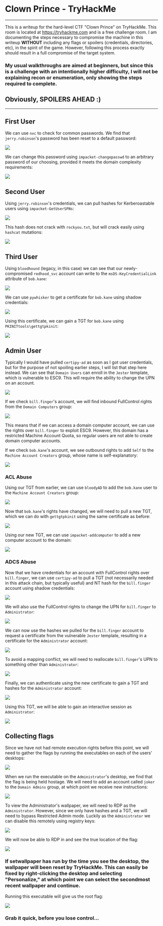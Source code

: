 # Clown Prince - TryHackMe

---

This is a writeup for the hard-level CTF "Clown Prince" on TryHackMe. This room is located at https://tryhackme.com and is a free challenge room. I am documenting the steps necessary to compromise the machine in this writeup **WITHOUT** including any flags or spoilers (credentials, directories, etc), in the spirit of the game. However, following this process exactly should result in a full compromise of the target system.

### My usual walkthroughs are aimed at beginners, but since this is a challenge with an intentionally higher difficulty, I will not be explaining recon or enumeration, only showing the steps required to complete.

## Obviously, SPOILERS AHEAD :)

---

## First User

We can use `nxc` to check for common passwords. We find that `jerry.robinson`'s password has been reset to a default password:

![](./screenshots/password_must_change.png)

We can change this password using `impacket-changepasswd` to an arbitrary password of our choosing, provided it meets the domain complexity requirements:

![](./screenshots/changepasswd.png)

## Second User

Using `jerry.robinson`'s credentials, we can pull hashes for Kerberoastable users using `impacket-GetUserSPNs`:

![](./screenshots/getuserspns.png)

This hash does not crack with `rockyou.txt`, but will crack easily using `hashcat` mutations:

![](./screenshots/hashcat.png)

## Third User

Using `bloodhound` (legacy, in this case) we can see that our newly-compromised `redhood_svc` account can write to the `msDS-KeyCredentialLink` attribute of `bob.kane`:

![](./screenshots/redhood_bloodhound.png)

We can use `pywhisker` to get a certificate for `bob.kane` using shadow credentials:

![](./screenshots/pywhisker.png)

Using this certificate, we can gain a TGT for `bob.kane` using `PKINITtools\gettgtpkinit`:

![](./screenshots/gettgtpkinit.png)

## Admin User

Typically I would have pulled `certipy-ad` as soon as I got user credentials, but for the purpose of not spoiling earlier steps, I will list that step here instead. We can see that `Domain Users` can enroll in the `Jester` template, which is vulnerable to ESC9. This will require the ability to change the UPN on an account.

![](./screenshots/certipy_find.png)

If we check `bill.finger`'s account, we will find inbound FullControl rights from the `Domain Computers` group:

![](./screenshots/bill_bloodhound.png)

This means that if we can access a domain computer account, we can use the rights over `bill.finger` to exploit ESC9. However, this domain has a restricted Machine Account Quota, so regular users are not able to create domain computer accounts.

If we check `bob.kane`'s account, we see outbound rights to add `Self` to the `Machine Account Creators` group, whose name is self-explanatory:

![](./screenshots/bob_bloodhound.png)

### ACL Abuse

Using our TGT from earlier, we can use `bloodyAD` to add the `bob.kane` user to the `Machine Account Creators` group:

![](./screenshots/bloodyad.png)

Now that `bob.kane`'s rights have changed, we will need to pull a new TGT, which we can do with `gettgtpkinit` using the same certificate as before:

![](./screenshots/gettgtpkinit2.png)

Using our new TGT, we can use `impacket-addcomputer` to add a new computer account to the domain:

![](./screenshots/addcomputer.png)

### ADCS Abuse

Now that we have credentials for an account with FullControl rights over `bill.finger`, we can use `certipy-ad` to pull a TGT (not necessarily needed in this attack chain, but typically useful) and NT hash for the `bill.finger` account using shadow credentials:

![](./screenshots/certipy_shadow.png)

We will also use the FullControl rights to change the UPN for `bill.finger` to `Administrator`:

![](./screenshots/certipy_update_administrator.png)

We can now use the hashes we pulled for the `bill.finger` account to request a certificate from the vulnerable `Jester` template, resulting in a certificate for the `Administrator` account:

![](./screenshots/certipy_req.png)

To avoid a mapping conflict, we will need to reallocate `bill.finger`'s UPN to something other than `Administrator`:

![](./screenshots/certipy_update_bill.png)

Finally, we can authenticate using the new certificate to gain a TGT and hashes for the `Administrator` account:

![](./screenshots/certipy_auth.png)

Using this TGT, we will be able to gain an interactive session as `Administrator`:

![](./screenshots/wmiexec.png)

## Collecting flags

Since we have not had remote execution rights before this point, we will need to gather the flags by running the executables on each of the users' desktops:

![](./screenshots/user_flags.png)

When we run the executable on the `Administrator`'s desktop, we find that the flag is being held hostage. We will need to add an account called `joker` to the `Domain Admins` group, at which point we receive new instructions:

![](./screenshots/rootflag.png)

To view the Administrator's wallpaper, we will need to RDP as the `Administrator`. However, since we only have hashes and a TGT, we will need to bypass Restricted Admin mode. Luckily as the `Administrator` we can disable this remotely using registry keys:

![](./screenshots/disable_restricted_admin.png)

We will now be able to RDP in and see the true location of the flag:

![](./screenshots/rdp.png)

### If setwallpaper has run by the time you see the desktop, the wallpaper will been reset by TryHackMe. This can easily be fixed by right-clicking the desktop and selecting "Personalize," at which point we can select the secondmost recent wallpaper and continue.

Running this executable will give us the root flag:

![](./screenshots/flag.png)

### Grab it quick, before you lose control...
